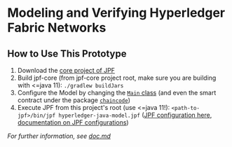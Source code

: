 # Modeling and Verifying Hyperledger Fabric Networks
## How to Use This Prototype

1. Download the [core project of JPF](https://github.com/javapathfinder/jpf-core)
2. Build jpf-core (from jpf-core project root, make sure you are building with <=java 11): `./gradlew buildJars`
3. Configure the Model by changing the [`Main` class](https://github.com/AdamZsofi/hyperledger-java-model/blob/main/src/main/java/bme/mit/ftsrg/Main.java) (and even the smart contract under the package [`chaincode`](https://github.com/AdamZsofi/hyperledger-java-model/tree/main/src/main/java/bme/mit/ftsrg/chaincode))
4. Execute JPF from this project's root (use <=java 11!): `<path-to-jpf>/bin/jpf hyperledger-java-model.jpf` ([JPF configuration here](https://github.com/AdamZsofi/hyperledger-java-model/blob/main/hyperledger-java-model.jpf), [documentation on JPF configurations](https://github.com/javapathfinder/jpf-core/wiki/Configuring-JPF))

_For further information, see [doc.md](doc/doc.md)_
